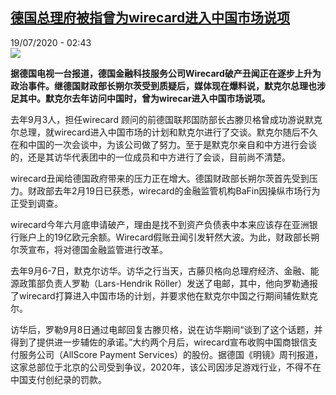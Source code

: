 <!--1595123779000-->
[德国总理府被指曾为wirecard进入中国市场说项](http://www.rfi.fr//cn/%E4%B8%AD%E5%9B%BD/20200719-%E5%BE%B7%E5%9B%BD%E6%80%BB%E7%90%86%E5%BA%9C%E8%A2%AB%E6%8C%87%E6%9B%BE%E4%B8%BAwirecard%E8%BF%9B%E5%85%A5%E4%B8%AD%E5%9B%BD%E5%B8%82%E5%9C%BA%E8%AF%B4%E9%A1%B9)
------

<div>19/07/2020 - 02:43</div><img src="https://s.rfi.fr/media/display/d74cdd04-c958-11ea-822c-005056bff430/w:310/p:16x9/2020-07-16T050031Z_1603518522_RC25UH9ABIP4_RTRMADP_3_WIRECARD-ACCOUNTS-GERMANY.JPG"><p><strong>据德国电视一台报道，德国金融科技服务公司Wirecard破产丑闻正在逐步上升为政治事件。继德国财政部长朔尔茨受到质疑后，媒体现在爆料说，默克尔总理也涉足其中。默克尔去年访问中国时，曾为wirecar进入中国市场说项。</strong></p><div class="t-content__body u-clearfix"><div class="m-interstitial"></div><p>去年9月3人，担任wirecard 顾问的前德国联邦国防部长古滕贝格曾成功游说默克尔总理，就wirecard进入中国市场的计划和默克尔进行了交谈。默克尔随后不久在和中国的一次会谈中，为该公司做了努力。至于是默克尔亲自和中方进行会谈的，还是其访华代表团中的一位成员和中方进行了会谈，目前尚不清楚。</p><p>wirecard丑闻给德国政府带来的压力正在增大。德国财政部长朔尔茨首先受到压力。财政部去年2月19日已获悉，wirecard的金融监管机构BaFin因操纵市场行为正受到调查。</p><p>wirecard今年六月底申请破产，理由是找不到资产负债表中本来应该存在亚洲银行账户上的19亿欧元余额。Wirecard假账丑闻引发轩然大波。为此，财政部长朔尔茨宣布，将对德国金融监管进行改革。</p><p>去年9月6-7日，默克尔访华。访华之行当天，古藤贝格向总理府经济、金融、能源政策部负责人罗勒（Lars-Hendrik Röller）发送了电邮，其中，他向罗勒通报了wirecard打算进入中国市场的计划，并要求他在默克尔中国之行期间辅佐默克尔。</p><p>访华后，罗勒9月8日通过电邮回复古滕贝格，说在访华期间“谈到了这个话题，并得到了提供进一步辅佐的承诺。”大约两个月后，wirecard宣布收购中国商银信支付服务公司（AllScore Payment Services）的股份。据德国《明镜》周刊报道，这家总部位于北京的公司受到争议，2020年，该公司因涉足游戏行业，不得不在中国支付创纪录的罚款。</p><p> </p><div class="o-self-promo o-self-promo--nl o-self-promo--hidden" data-selfpromo-newsletter></div><div class="o-self-promo o-self-promo--app o-self-promo--hidden" data-selfpromo-app></div></div>
